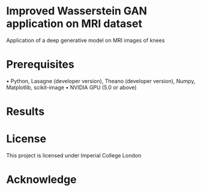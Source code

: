 # Improved Wasserstein GAN application on MRI dataset
Application of a deep generative model on MRI images of knees
# Prerequisites
• Python, Lasagne (developer version), Theano (developer version), Numpy, Matplotlib, scikit-image
• NVIDIA GPU (5.0 or above)
# Results
# License
This project is licensed under Imperial College London
# Acknowledge

